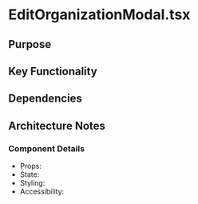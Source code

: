 # EditOrganizationModal.tsx

## Purpose

## Key Functionality

## Dependencies

## Architecture Notes

### Component Details
- Props: 
- State: 
- Styling: 
- Accessibility: 
